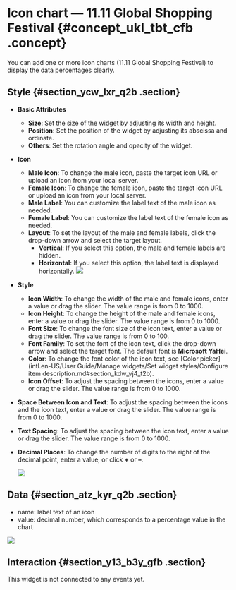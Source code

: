 # Icon chart — 11.11 Global Shopping Festival {#concept_ukl_tbt_cfb .concept}

You can add one or more icon charts \(11.11 Global Shopping Festival\) to display the data percentages clearly.

## Style {#section_ycw_lxr_q2b .section}

-   **Basic Attributes**

    -   **Size**: Set the size of the widget by adjusting its width and height.
    -   **Position**: Set the position of the widget by adjusting its abscissa and ordinate.
    -   **Others**: Set the rotation angle and opacity of the widget.
-   **Icon**

    -   **Male Icon**: To change the male icon, paste the target icon URL or upload an icon from your local server.
    -   **Female Icon**: To change the female icon, paste the target icon URL or upload an icon from your local server.
    -   **Male Label**: You can customize the label text of the male icon as needed.
    -   **Female Label**: You can customize the label text of the female icon as needed.
    -   **Layout**: To set the layout of the male and female labels, click the drop-down arrow and select the target layout.
        -   **Vertical**: If you select this option, the male and female labels are hidden.
        -   **Horizontal**: If you select this option, the label text is displayed horizontally.
    ![](http://static-aliyun-doc.oss-cn-hangzhou.aliyuncs.com/assets/img/21300/155808508111884_en-US.png)


-   **Style**
    -   **Icon Width**: To change the width of the male and female icons, enter a value or drag the slider. The value range is from 0 to 1000.
    -   **Icon Height**: To change the height of the male and female icons, enter a value or drag the slider. The value range is from 0 to 1000.
    -   **Font Size**: To change the font size of the icon text, enter a value or drag the slider. The value range is from 0 to 100.
    -   **Font Family**: To set the font of the icon text, click the drop-down arrow and select the target font. The default font is **Microsoft YaHei**.
    -   **Color**: To change the font color of the icon text, see [Color picker](intl.en-US/User Guide/Manage widgets/Set widget styles/Configure item description.md#section_kdw_vj4_t2b).
    -   **Icon Offset**: To adjust the spacing between the icons, enter a value or drag the slider. The value range is from 0 to 1000.
-   **Space Between Icon and Text**: To adjust the spacing between the icons and the icon text, enter a value or drag the slider. The value range is from 0 to 1000.
-   **Text Spacing**: To adjust the spacing between the icon text, enter a value or drag the slider. The value range is from 0 to 1000.
-   **Decimal Places**: To change the number of digits to the right of the decimal point, enter a value, or click **+** or **–**.

    ![](http://static-aliyun-doc.oss-cn-hangzhou.aliyuncs.com/assets/img/21300/155808508111885_en-US.png)


## Data {#section_atz_kyr_q2b .section}

-   name: label text of an icon
-   value: decimal number, which corresponds to a percentage value in the chart

![](http://static-aliyun-doc.oss-cn-hangzhou.aliyuncs.com/assets/img/21300/155808508111886_en-US.png)

## Interaction {#section_y13_b3y_gfb .section}

This widget is not connected to any events yet.

